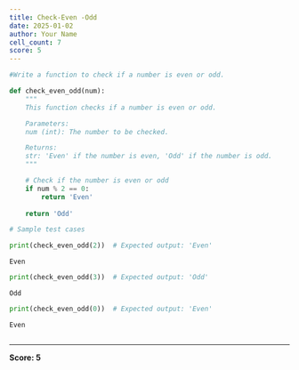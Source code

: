 ```yaml
---
title: Check-Even -Odd
date: 2025-01-02
author: Your Name
cell_count: 7
score: 5
---
```


```python
#Write a function to check if a number is even or odd.
```


```python
def check_even_odd(num):
    """
    This function checks if a number is even or odd.

    Parameters:
    num (int): The number to be checked.

    Returns:
    str: 'Even' if the number is even, 'Odd' if the number is odd.
    """

    # Check if the number is even or odd
    if num % 2 == 0:
        return 'Even'
        
    return 'Odd'
```


```python
# Sample test cases
```


```python
print(check_even_odd(2))  # Expected output: 'Even'
```

    Even



```python
print(check_even_odd(3))  # Expected output: 'Odd'
```

    Odd



```python
print(check_even_odd(0))  # Expected output: 'Even'
```

    Even



```python

```


---
**Score: 5**

